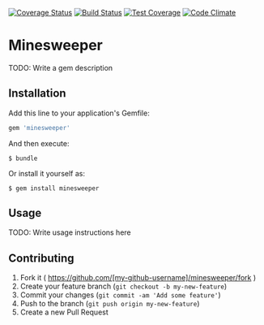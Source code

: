 [![Coverage Status](https://coveralls.io/repos/svarlet/minesweeper-console/badge.svg)](https://coveralls.io/r/svarlet/minesweeper-console)
[![Build Status](https://travis-ci.org/svarlet/minesweeper.svg?branch=master)](https://travis-ci.org/svarlet/minesweeper)
[![Test Coverage](https://codeclimate.com/github/svarlet/minesweeper/badges/coverage.svg)](https://codeclimate.com/github/svarlet/minesweeper)
[![Code Climate](https://codeclimate.com/github/svarlet/minesweeper/badges/gpa.svg)](https://codeclimate.com/github/svarlet/minesweeper)

# Minesweeper

TODO: Write a gem description

## Installation

Add this line to your application's Gemfile:

```ruby
gem 'minesweeper'
```

And then execute:

    $ bundle

Or install it yourself as:

    $ gem install minesweeper

## Usage

TODO: Write usage instructions here

## Contributing

1. Fork it ( https://github.com/[my-github-username]/minesweeper/fork )
2. Create your feature branch (`git checkout -b my-new-feature`)
3. Commit your changes (`git commit -am 'Add some feature'`)
4. Push to the branch (`git push origin my-new-feature`)
5. Create a new Pull Request

